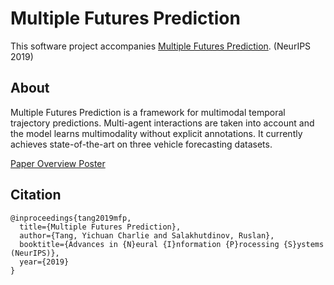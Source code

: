 # Multiple Futures Prediction

This software project accompanies [Multiple Futures Prediction](https://arxiv.org). (NeurIPS 2019)

## About
Multiple Futures Prediction is a framework for multimodal temporal trajectory predictions. Multi-agent interactions are taken into account and the model learns multimodality without explicit annotations. It currently achieves state-of-the-art on three vehicle forecasting datasets.

[Paper Overview Poster](neurips_mfp_poster.pdf)


## Citation
```
@inproceedings{tang2019mfp,
  title={Multiple Futures Prediction},
  author={Tang, Yichuan Charlie and Salakhutdinov, Ruslan},
  booktitle={Advances in {N}eural {I}nformation {P}rocessing {S}ystems (NeurIPS)},
  year={2019}
}
```
